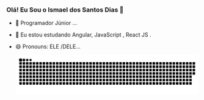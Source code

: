 ### Olá! Eu Sou o Ismael dos Santos Dias 👋

- 🔭 Programador Júnior ...
- 🌱 Eu estou estudando  Angular, JavaScript , React JS .
- 😄 Pronouns: ELE /DELE...


 
  ![Snake animation](https://github.com/Maelzin13/Maelzin13/blob/output/github-contribution-grid-snake.svg)
